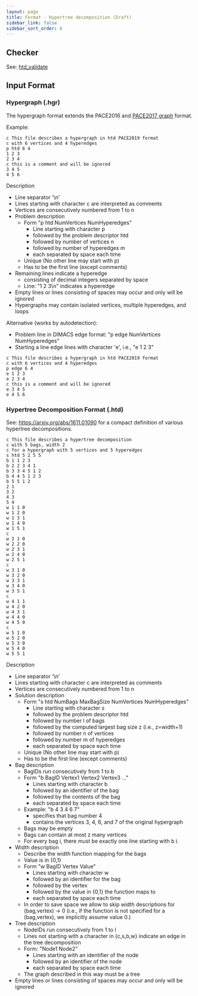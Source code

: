 ```yaml
---
layout: page
title: Format - Hypertree decomposition (Draft)
sidebar_link: false
sidebar_sort_order: 6
---
```


## Checker
See: [htd_validate](https://github.com/daajoe/htd_validate/tree/pace2019)

## Input Format

### Hypergraph (.hgr)

The hypergraph format extends the PACE2016 and [PACE2017 graph](https://pacechallenge.wordpress.com/pace-2017/track-a-treewidth/) format.

Example:

```AsciiDoc
c This file describes a hypergraph in htd PACE2019 format
c with 6 vertices and 4 hyperedges
p htd 6 4
1 2 3
2 3 4
c this is a comment and will be ignored
3 4 5
4 5 6
```
Description
* Line separator ‘\n’
* Lines starting with character c are interpreted as comments
* Vertices are consecutively numbered from 1 to n
* Problem description
  * Form "p htd NumVertices NumHyperedges"
    * Line starting with character p 
    * followed by the problem descriptor htd 
    * followed by number of vertices n
    * followed by number of hyperedges m
    * each separated by space each time
  * Unique (No other line may start with p)
  * Has to be the first line (except comments)
* Remaining lines indicate a hyperedge
  * consisting of decimal integers separated by space
  * Line: "1 2 3\n" indicates a hyperedge
* Empty lines or lines consisting of spaces may occur and only will be ignored  
* Hypergraphs may contain isolated vertices, multiple hyperedges, and loops



Alternative (works by autodetection):
* Problem line in DIMACS edge format: "p edge NumVertices NumHyperedges"
* Starting a line edge lines with character 'e', i.e., "e 1 2 3"

```AsciiDoc
c This file describes a hypergraph in htd PACE2019 format
c with 6 vertices and 4 hyperedges
p edge 6 4
e 1 2 3
e 2 3 4
c this is a comment and will be ignored
e 3 4 5
e 4 5 6
```



### Hypertree Decomposition Format (.htd)

See: https://arxiv.org/abs/1611.01090 for a compact definition of various hypertree decompositions.

```AsciiDoc
c This file describes a hypertree decomposition
c with 5 bags, width 2 
c for a hypergraph with 5 vertices and 5 hyperedges
s htd 5 2 5 5
b 1 1 2 3
b 2 2 3 4 1
b 3 3 4 5 1 2
b 4 4 5 1 2 3
b 5 5 1 2
2 1
3 2
4 3
5 4
w 1 1 0
w 1 2 0
w 1 3 1
w 1 4 0
w 1 5 1
c
w 2 1 0
w 2 2 0
w 2 3 1
w 2 4 0
w 2 5 1
c
w 3 1 0
w 3 2 0
w 3 3 1
w 3 4 0
w 3 5 1
c
w 4 1 1
w 4 2 0
w 4 3 1
w 4 4 0
w 4 5 0
c
w 5 1 0
w 5 2 0
w 5 3 0
w 5 4 0
w 5 5 1
```

Description
* Line separator ‘\n’
* Lines starting with character c are interpreted as comments
* Vertices are consecutively numbered from 1 to n
* Solution description
  * Form "s htd NumBags MaxBagSize NumVertices NumHyperedges"
    * Line starting with character s
    * followed by the problem descriptor htd
    * followed by number l of bags
    * followed by the computed largest bag size z (i.e., z=width+1)
    * followed by number n of vertices
    * followed by number m of hyperedges
    * each separated by space each time
  * Unique (No other line may start with p)
  * Has to be the first line (except comments)
* Bag description
  * BagIDs run consecutively from 1 to b
  * Form "b BagID Vertex1 Vertex2 Vertex3 ..."
    * Lines starting with character b
    * followed by an identifier of the bag
    * followed by the contents of the bag
    * each separated by space each time
  * Example: "b 4 3 4 6 7"
    * specifies that bag number 4 
    * contains the vertices 3, 4, 6, and 7 of the original hypergraph
  * Bags may be empty
  * Bags can contain at most z many vertices
  * For every bag i, there must be exactly one line starting with b i. 
* Width description
  * Describe the width function mapping for the bags
  * Value is in {0,1}
  * Form "w BagID Vertex Value"
    * Lines starting with character w
    * followed by an identifier for the bag
    * followed by the vertex
    * followed by the value in {0,1} the function maps to 
    * each separated by space each time
  * In order to save space we allow to skip width descriptions for (bag,vertex) -> 0 (i.e., if the function is not specified for a (bag,vertex), we implicitly assume value 0.)
* Tree description
  * NodeIDs run consecutively from 1 to l
  * Lines not starting with a character in {c,s,b,w} indicate an edge in the tree decomposition
  * Form: "Node1 Node2"
    * Lines starting with an identifier of the node
    * followed by an identifier of the node
    * each separated by space each time
  * The graph described in this way must be a tree
* Empty lines or lines consisting of spaces may occur and only will be ignored  
